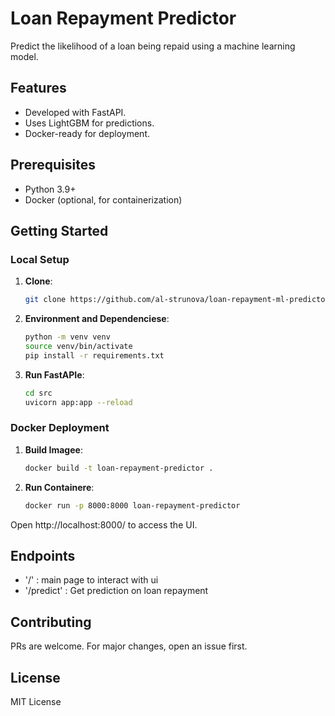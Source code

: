 # Loan Repayment Predictor

Predict the likelihood of a loan being repaid using a machine learning model.

## Features
- Developed with FastAPI.
- Uses LightGBM for predictions.
- Docker-ready for deployment.

## Prerequisites
- Python 3.9+
- Docker (optional, for containerization)

## Getting Started

### Local Setup
1. **Clone**:
   ```sh
   git clone https://github.com/al-strunova/loan-repayment-ml-predictor.git

2. **Environment and Dependenciese**:
   ```sh
   python -m venv venv
   source venv/bin/activate
   pip install -r requirements.txt

3. **Run FastAPIe**:
   ```sh
   cd src
   uvicorn app:app --reload

### Docker Deployment
1. **Build Imagee**:
   ```sh
   docker build -t loan-repayment-predictor .
2. **Run Containere**:
   ```sh
   docker run -p 8000:8000 loan-repayment-predictor

Open http://localhost:8000/ to access the UI.

## Endpoints
- '/' : main page to interact with ui
- '/predict' : Get prediction on loan repayment

## Contributing
PRs are welcome. For major changes, open an issue first.

## License
MIT License
